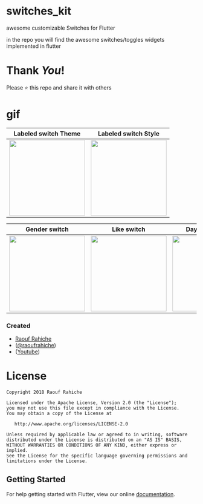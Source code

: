 # switches_kit

awesome customizable Switches for Flutter

in the repo you will find the awesome  switches/toggles widgets implemented in flutter

# Thank _You_!
Please :star: this repo and share it with others

# gif
| Labeled switch Theme      |Labeled switch Style|
| -------------|:-------------:|
| <img src="https://github.com/Rahiche/switches_kit/blob/master/lib/gifs/LabledSwitch-theme.gif?raw=true" width="200"/> | <img src="https://github.com/Rahiche/switches_kit/blob/master/lib/gifs/LabledSwitch-1.gif?raw=true" width="200"/>|

| Gender switch | Like switch |DayNight switch |
| ------------- |:-------------:|:-------------:|
| <img src="https://github.com/Rahiche/switches_kit/blob/master/lib/gifs/gender.gif?raw=true" width="200"/> | <img src="https://github.com/Rahiche/switches_kit/blob/master/lib/gifs/like.gif?raw=true" width="200"/>| <img src="https://github.com/Rahiche/switches_kit/blob/master/lib/gifs/day.gif?raw=true" width="200"/>|


### Created

* [Raouf Rahiche](https://github.com/Rahiche)
* ([@raoufrahiche](https://twitter.com/raoufrahiche))
* ([Youtube](https://www.youtube.com/channel/UCal0wCIwkxiKcrYPvBS6RiA))

# License

    Copyright 2018 Raouf Rahiche

    Licensed under the Apache License, Version 2.0 (the "License");
    you may not use this file except in compliance with the License.
    You may obtain a copy of the License at

       http://www.apache.org/licenses/LICENSE-2.0

    Unless required by applicable law or agreed to in writing, software
    distributed under the License is distributed on an "AS IS" BASIS,
    WITHOUT WARRANTIES OR CONDITIONS OF ANY KIND, either express or implied.
    See the License for the specific language governing permissions and
    limitations under the License.

## Getting Started

For help getting started with Flutter, view our online
[documentation](https://flutter.io/).
